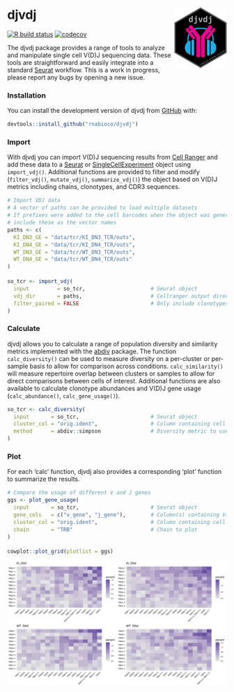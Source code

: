 
# **djvdj** <img src="man/figures/logo.png" align="right" alt="" width="120" />

<!-- badges: start -->

[![R build
status](https://github.com/rnabioco/djvdj/workflows/R-CMD-check/badge.svg)](https://github.com/rnabioco/djvdj/actions)
[![codecov](https://codecov.io/gh/rnabioco/djvdj/branch/master/graph/badge.svg)](https://codecov.io/gh/rnabioco/djvdj)
<!-- badges: end -->

The djvdj package provides a range of tools to analyze and manipulate
single cell V(D)J sequencing data. These tools are straightforward and
easily integrate into a standard [Seurat](https://satijalab.org/seurat/)
workflow. This is a work in progress, please report any bugs by opening
a new issue.

### **Installation**

You can install the development version of djvdj from
[GitHub](https://github.com/rnabioco/djvdj) with:

``` r
devtools::install_github("rnabioco/djvdj")
```

### **Import**

With djvdj you can import V(D)J sequencing results from [Cell
Ranger](https://support.10xgenomics.com/single-cell-vdj/software/pipelines/latest/using/vdj#header)
and add these data to a [Seurat](https://satijalab.org/seurat/) or
[SingleCellExperiment](https://www.bioconductor.org/packages/release/bioc/html/SingleCellExperiment.html)
object using `import_vdj()`. Additional functions are provided to filter
and modify (`filter_vdj()`, `mutate_vdj()`, `summarize_vdj()`) the
object based on V(D)J metrics including chains, clonotypes, and CDR3
sequences.

``` r
# Import VDJ data
# A vector of paths can be provided to load multiple datasets
# If prefixes were added to the cell barcodes when the object was generated,
# include these as the vector names
paths <- c(
  KI_DN3_GE = "data/tcr/KI_DN3_TCR/outs",
  KI_DN4_GE = "data/tcr/KI_DN4_TCR/outs",
  WT_DN3_GE = "data/tcr/WT_DN3_TCR/outs",
  WT_DN4_GE = "data/tcr/WT_DN4_TCR/outs"
)

so_tcr <- import_vdj(
  input         = so_tcr,                     # Seurat object
  vdj_dir       = paths,                      # Cellranger output directories
  filter_paired = FALSE                       # Only include clonotypes with paired chains
)
```

### **Calculate**

djvdj allows you to calculate a range of population diversity and
similarity metrics implemented with the
[abdiv](https://github.com/kylebittinger/abdiv) package. The function
`calc_diversity()` can be used to measure diversity on a per-cluster or
per-sample basis to allow for comparison across conditions.
`calc_similarity()` will measure repertoire overlap between clusters or
samples to allow for direct comparisons between cells of interest.
Additional functions are also available to calculate clonotype
abundances and V(D)J gene usage (`calc_abundance()`,
`calc_gene_usage()`).

``` r
so_tcr <- calc_diversity(
  input       = so_tcr,                       # Seurat object
  cluster_col = "orig.ident",                 # Column containing cell clusters to compare
  method      = abdiv::simpson                # Diversity metric to use
)
```

### **Plot**

For each ‘calc’ function, djvdj also provides a corresponding ‘plot’
function to summarize the results.

``` r
# Compare the usage of different V and J genes
ggs <- plot_gene_usage(
  input       = so_tcr,                       # Seurat object
  gene_cols   = c("v_gene", "j_gene"),        # Column(s) containing V(D)J genes to plot
  cluster_col = "orig.ident",                 # Column containing cell clusters to compare
  chain       = "TRB"                         # Chain to plot
)

cowplot::plot_grid(plotlist = ggs)
```

![](man/figures/README-usage-1.png)<!-- -->
